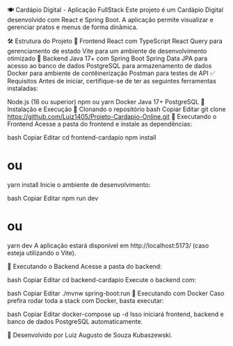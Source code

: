 🍽️ Cardápio Digital - Aplicação FullStack
Este projeto é um Cardápio Digital desenvolvido com React e Spring Boot.
A aplicação permite visualizar e gerenciar pratos e menus de forma dinâmica.

🛠️ Estrutura do Projeto
🔹 Frontend
React com TypeScript
React Query para gerenciamento de estado
Vite para um ambiente de desenvolvimento otimizado
🔹 Backend
Java 17+ com Spring Boot
Spring Data JPA para acesso ao banco de dados
PostgreSQL para armazenamento de dados
Docker para ambiente de contêinerização
Postman para testes de API
✅ Requisitos
Antes de iniciar, certifique-se de ter as seguintes ferramentas instaladas:

Node.js (16 ou superior)
npm ou yarn
Docker
Java 17+
PostgreSQL
🚀 Instalação e Execução
🔹 Clonando o repositório
bash
Copiar
Editar
git clone https://github.com/Luiz1405/Projeto-Cardapio-Online.git
🔹 Executando o Frontend
Acesse a pasta do frontend e instale as dependências:

bash
Copiar
Editar
cd frontend-cardapio
npm install
# ou
yarn install
Inicie o ambiente de desenvolvimento:

bash
Copiar
Editar
npm run dev
# ou
yarn dev
A aplicação estará disponível em http://localhost:5173/ (caso esteja utilizando o Vite).

🔹 Executando o Backend
Acesse a pasta do backend:

bash
Copiar
Editar
cd backend-cardapio
Execute o backend com:

bash
Copiar
Editar
./mvnw spring-boot:run
🐳 Executando com Docker
Caso prefira rodar toda a stack com Docker, basta executar:

bash
Copiar
Editar
docker-compose up -d
Isso iniciará frontend, backend e banco de dados PostgreSQL automaticamente.

🚀 Desenvolvido por Luiz Augusto de Souza Kubaszewski.
